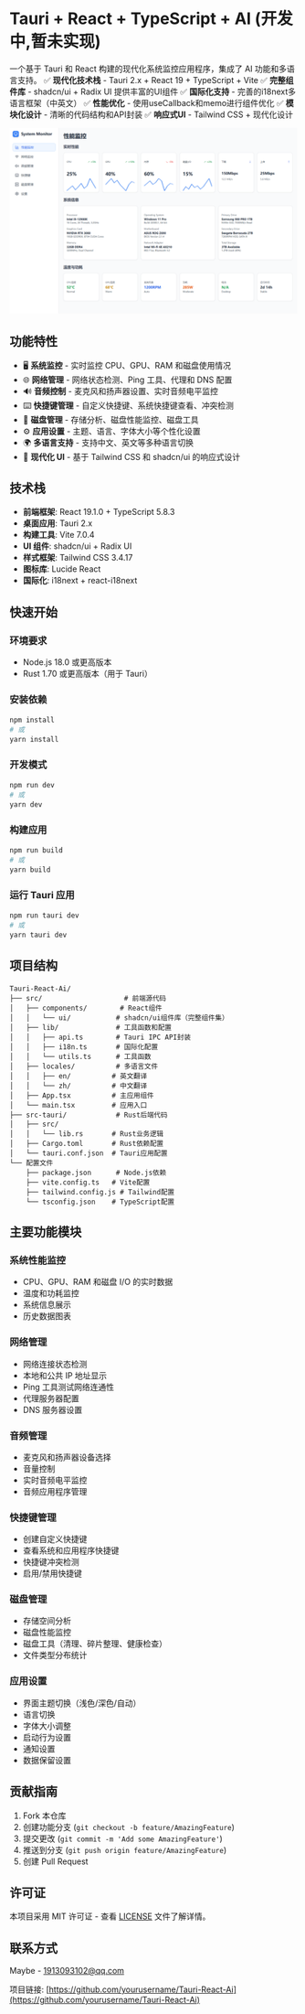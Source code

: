 # Tauri + React + TypeScript + AI (开发中,暂未实现)

一个基于 Tauri 和 React 构建的现代化系统监控应用程序，集成了 AI 功能和多语言支持。
✅ **现代化技术栈** - Tauri 2.x + React 19 + TypeScript + Vite
✅ **完整组件库** - shadcn/ui + Radix UI 提供丰富的UI组件
✅ **国际化支持** - 完善的i18next多语言框架（中英文）
✅ **性能优化** - 使用useCallback和memo进行组件优化
✅ **模块化设计** - 清晰的代码结构和API封装
✅ **响应式UI** - Tailwind CSS + 现代化设计

![](img/Snipaste_2025-09-02_18-20-53.png)

## 功能特性

- 🖥️ **系统监控** - 实时监控 CPU、GPU、RAM 和磁盘使用情况
- 🌐 **网络管理** - 网络状态检测、Ping 工具、代理和 DNS 配置
- 🔊 **音频控制** - 麦克风和扬声器设置、实时音频电平监控
- ⌨️ **快捷键管理** - 自定义快捷键、系统快捷键查看、冲突检测
- 💾 **磁盘管理** - 存储分析、磁盘性能监控、磁盘工具
- ⚙️ **应用设置** - 主题、语言、字体大小等个性化设置
- 🌍 **多语言支持** - 支持中文、英文等多种语言切换
- 🎨 **现代化 UI** - 基于 Tailwind CSS 和 shadcn/ui 的响应式设计

## 技术栈

- **前端框架**: React 19.1.0 + TypeScript 5.8.3
- **桌面应用**: Tauri 2.x
- **构建工具**: Vite 7.0.4
- **UI 组件**: shadcn/ui + Radix UI
- **样式框架**: Tailwind CSS 3.4.17
- **图标库**: Lucide React
- **国际化**: i18next + react-i18next

## 快速开始

### 环境要求

- Node.js 18.0 或更高版本
- Rust 1.70 或更高版本（用于 Tauri）

### 安装依赖

```bash
npm install
# 或
yarn install
```

### 开发模式

```bash
npm run dev
# 或
yarn dev
```

### 构建应用

```bash
npm run build
# 或
yarn build
```

### 运行 Tauri 应用

```bash
npm run tauri dev
# 或
yarn tauri dev
```

## 项目结构

```
Tauri-React-Ai/
├── src/                    # 前端源代码
│   ├── components/        # React组件
│   │   └── ui/           # shadcn/ui组件库（完整组件集）
│   ├── lib/              # 工具函数和配置
│   │   ├── api.ts        # Tauri IPC API封装
│   │   ├── i18n.ts       # 国际化配置
│   │   └── utils.ts      # 工具函数
│   ├── locales/          # 多语言文件
│   │   ├── en/          # 英文翻译
│   │   └── zh/          # 中文翻译
│   ├── App.tsx          # 主应用组件
│   └── main.tsx         # 应用入口
├── src-tauri/            # Rust后端代码
│   ├── src/
│   │   └── lib.rs       # Rust业务逻辑
│   ├── Cargo.toml       # Rust依赖配置
│   └── tauri.conf.json  # Tauri应用配置
└── 配置文件
    ├── package.json      # Node.js依赖
    ├── vite.config.ts   # Vite配置
    ├── tailwind.config.js # Tailwind配置
    └── tsconfig.json    # TypeScript配置
```

## 主要功能模块

### 系统性能监控
- CPU、GPU、RAM 和磁盘 I/O 的实时数据
- 温度和功耗监控
- 系统信息展示
- 历史数据图表

### 网络管理
- 网络连接状态检测
- 本地和公共 IP 地址显示
- Ping 工具测试网络连通性
- 代理服务器配置
- DNS 服务器设置

### 音频管理
- 麦克风和扬声器设备选择
- 音量控制
- 实时音频电平监控
- 音频应用程序管理

### 快捷键管理
- 创建自定义快捷键
- 查看系统和应用程序快捷键
- 快捷键冲突检测
- 启用/禁用快捷键

### 磁盘管理
- 存储空间分析
- 磁盘性能监控
- 磁盘工具（清理、碎片整理、健康检查）
- 文件类型分布统计

### 应用设置
- 界面主题切换（浅色/深色/自动）
- 语言切换
- 字体大小调整
- 启动行为设置
- 通知设置
- 数据保留设置

## 贡献指南

1. Fork 本仓库
2. 创建功能分支 (`git checkout -b feature/AmazingFeature`)
3. 提交更改 (`git commit -m 'Add some AmazingFeature'`)
4. 推送到分支 (`git push origin feature/AmazingFeature`)
5. 创建 Pull Request

## 许可证

本项目采用 MIT 许可证 - 查看 [LICENSE](LICENSE) 文件了解详情。

## 联系方式

Maybe - 1913093102@qq.com

项目链接: [https://github.com/yourusername/Tauri-React-Ai](https://github.com/yourusername/Tauri-React-Ai)

